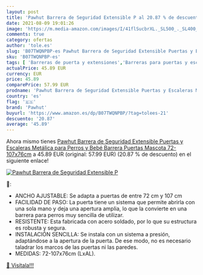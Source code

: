 ```yaml
---
layout: post
title: 'Pawhut Barrera de Seguridad Extensible P al 20.87 % de descuento'
date: 2021-08-09 19:01:26
image: 'https://m.media-amazon.com/images/I/41flSucbrXL._SL500_._SL400_.jpg'
comments: true
category: ofertas
author: 'tole.es'
slug: 'B07TWQNPBP-es Pawhut Barrera de Seguridad Extensible Puertas y Escaleras...'
sku: 'B07TWQNPBP-es'
tags: [ 'Barreras de puerta y extensiones','Barreras para puertas y escaleras','Bebé','Seguridad','bebé','pawhut', ]
actualPrice: 45.89 EUR
currency: EUR
price: 45.89
comparePrice: 57.99 EUR
prodname: 'Pawhut Barrera de Seguridad Extensible Puertas y Escaleras Metálica para Perros y Bebé Barrera Puertas Mascota 72-107x76cm'
country: 'es'
flag: '🇪🇸'
brand: 'Pawhut'
buyurl: 'https://www.amazon.es/dp/B07TWQNPBP/?tag=tolees-21'
descuento: '20.87'
average: '45.89'
---
```


Ahora mismo tienes [Pawhut Barrera de Seguridad Extensible Puertas y Escaleras Metálica para Perros y Bebé Barrera Puertas Mascota 72-107x76cm](https://www.amazon.es/dp/B07TWQNPBP/?tag=tolees-21) a 45.89 EUR (original: 57.99 EUR) (20.87 %  de descuento) en el siguiente enlace!

[![Pawhut Barrera de Seguridad Extensible P](https://m.media-amazon.com/images/I/41flSucbrXL._SL500_._SL400_.jpg)](https://www.amazon.es/dp/B07TWQNPBP/?tag=tolees-21)

🔎:

- ANCHO AJUSTABLE: Se adapta a puertas de entre 72 cm y 107 cm
- FACILIDAD DE PASO: La puerta tiene un sistema que permite abrirla con una sola mano y deja una apertura amplia, lo que la convierte en una barrera para perros muy sencilla de utilizar.
- RESISTENTE: Esta fabricada con acero soldado, por lo que su estructura es robusta y segura.
- INSTALACIÓN SENCILLA: Se instala con un sistema a presión, adaptándose a la apertura de la puerta. De ese modo, no es necesario taladrar los marcos de las puertas ni las paredes.
- MEDIDAS: 72-107x76cm (LxAL).

[🛒 Visítala!!!](https://www.amazon.es/dp/B07TWQNPBP/?tag=tolees-21)
